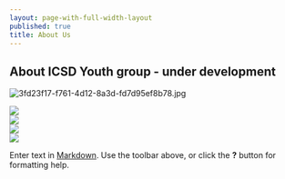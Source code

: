 ```yaml
---
layout: page-with-full-width-layout
published: true
title: About Us
---
```


## About ICSD Youth group - under development
![3fd23f17-f761-4d12-8a3d-fd7d95ef8b78.jpg]({{site.baseurl}}/media/3fd23f17-f761-4d12-8a3d-fd7d95ef8b78.jpg)


<div class="row">
	<div class="col-3">
      <img src="![3fd23f17-f761-4d12-8a3d-fd7d95ef8b78.jpg]({{site.baseurl}}/media/3fd23f17-f761-4d12-8a3d-fd7d95ef8b78.jpg)">
</div>
  <div class="col-3">
  		<img src="![3fd23f17-f761-4d12-8a3d-fd7d95ef8b78.jpg]({{site.baseurl}}/media/3fd23f17-f761-4d12-8a3d-fd7d95ef8b78.jpg)">
	</div>
  <div class="col-3">
  		<img src="![3fd23f17-f761-4d12-8a3d-fd7d95ef8b78.jpg]({{site.baseurl}}/media/3fd23f17-f761-4d12-8a3d-fd7d95ef8b78.jpg)">
	</div>
  <div class="col-3">
  		<img src="![3fd23f17-f761-4d12-8a3d-fd7d95ef8b78.jpg]({{site.baseurl}}/media/3fd23f17-f761-4d12-8a3d-fd7d95ef8b78.jpg)">
	</div>
</div>



Enter text in [Markdown](http://daringfireball.net/projects/markdown/). Use the toolbar above, or click the **?** button for formatting help.
